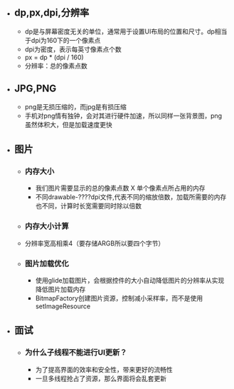 - ## dp,px,dpi,分辨率
	- dp是与屏幕密度无关的单位，通常用于设置UI布局的位置和尺寸。dp相当于dpi为160下的一个像素点
	- dpi为密度，表示每英寸像素点个数
	- px = dp * (dpi / 160)
	- 分辨率：总的像素点数
- ## JPG,PNG
	- png是无损压缩的，而jpg是有损压缩
	- 手机对png情有独钟，会对其进行硬件加速，所以同样一张背景图，png虽然体积大，但是加载速度更快
- ## 图片
	- ### 内存大小
		- 我们图片需要显示的总的像素点数 X 单个像素点所占用的内存
		- 不同drawable-????dpi文件,代表不同的缩放倍数，加载所需要的内存也不同，计算时长宽需要同时除以倍数
	- ### 内存大小计算
	- 分辨率宽高相乘4（要存储ARGB所以要四个字节）
	- ### 图片加载优化
		- 使用glide加载图片，会根据控件的大小自动降低图片的分辨率从实现降低图片加载内存
		- BitmapFactory创建图片资源，控制减小采样率，而不是使用setImageResource
- ## 面试
	- ### 为什么子线程不能进行UI更新？
		- 为了提高界面的效率和安全性，带来更好的流畅性
		- 一旦多线程抢占了资源，那么界面将会乱套更新